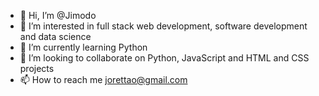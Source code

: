 - 👋 Hi, I’m @Jimodo
- 👀 I’m interested in full stack web development, software development and data science
- 🌱 I’m currently learning Python
- 💞️ I’m looking to collaborate on Python, JavaScript and HTML and CSS projects
- 📫 How to reach me jorettao@gmail.com

<!---
Jimodo/Jimodo is a ✨ special ✨ repository because its `README.md` (this file) appears on your GitHub profile.
You can click the Preview link to take a look at your changes.
--->
